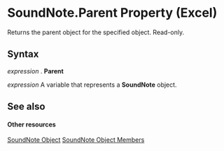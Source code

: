 
# SoundNote.Parent Property (Excel)

Returns the parent object for the specified object. Read-only.


## Syntax

 _expression_ . **Parent**

 _expression_ A variable that represents a **SoundNote** object.


## See also


#### Other resources


[SoundNote Object](518e9707-4696-e7ad-7547-b746131e311b.md)
[SoundNote Object Members](80539bc5-d282-2f8e-f2fd-a98aa27cfc17.md)
